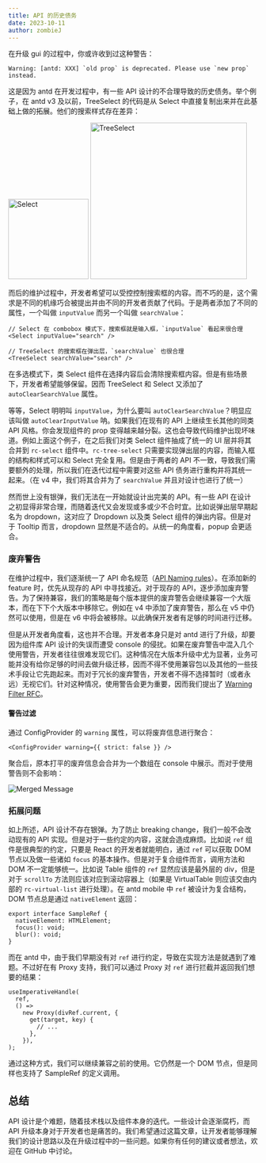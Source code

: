 ```yaml
---
title: API 的历史债务
date: 2023-10-11
author: zombieJ
---
```


在升级 gui 的过程中，你或许收到过这种警告：

```text
Warning: [antd: XXX] `old prop` is deprecated. Please use `new prop` instead.
```

这是因为 antd 在开发过程中，有一些 API 设计的不合理导致的历史债务。举个例子，在 antd v3 及以前，TreeSelect 的代码是从 Select 中直接复制出来并在此基础上做的拓展。他们的搜索样式存在差异：

<img alt="Select" height="162" src="https://mdn.alipayobjects.com/huamei_7uahnr/afts/img/A*uDbxSKTLU8YAAAAAAAAAAAAADrJ8AQ/original" />

<img alt="TreeSelect" height="316" src="https://mdn.alipayobjects.com/huamei_7uahnr/afts/img/A*ggTeQqbnFVkAAAAAAAAAAAAADrJ8AQ/original" />

而后的维护过程中，开发者希望可以受控控制搜索框的内容。而不巧的是，这个需求是不同的机缘巧合被提出并由不同的开发者贡献了代码。于是两者添加了不同的属性，一个叫做 `inputValue` 而另一个叫做 `searchValue`：

```tsx
// Select 在 combobox 模式下，搜索框就是输入框，`inputValue` 看起来很合理
<Select inputValue="search" />

// TreeSelect 的搜索框在弹出层，`searchValue` 也很合理
<TreeSelect searchValue="search" />
```

在多选模式下，类 Select 组件在选择内容后会清除搜索框内容。但是有些场景下，开发者希望能够保留。因而 TreeSelect 和 Select 又添加了 `autoClearSearchValue` 属性。

等等，Select 明明叫 `inputValue`，为什么要叫 `autoClearSearchValue`？明显应该叫做 `autoClearInputValue` 呐。如果我们在现有的 API 上继续生长其他的同类 API 风格。你会发现组件的 prop 变得越来越分裂。这也会导致代码维护出现坏味道。例如上面这个例子，在之后我们对类 Select 组件抽成了统一的 UI 层并将其合并到 `rc-select` 组件中。`rc-tree-select` 只需要实现弹出层的内容，而输入框的结构和样式可以和 Select 完全复用。但是由于两者的 API 不一致，导致我们需要额外的处理，所以我们在迭代过程中需要对这些 API 债务进行重构并将其统一起来。（在 v4 中，我们将其合并为了 `searchValue` 并且对设计也进行了统一）

然而世上没有银弹，我们无法在一开始就设计出完美的 API。有一些 API 在设计之初显得非常合理，而随着迭代又会发现或多或少不合时宜。比如说弹出层早期起名为 dropdown，这对应了 Dropdown 以及类 Select 组件的弹出内容。但是对于 Tooltip 而言，dropdown 显然是不适合的。从统一的角度看，popup 会更适合。

### 废弃警告

在维护过程中，我们逐渐统一了 API 命名规范（[API Naming rules](https://github.com/ant-design/ant-design/wiki/API-Naming-rules)）。在添加新的 feature 时，优先从现存的 API 中寻找接近。对于现存的 API，逐步添加废弃警告。为了保持兼容，我们的策略是每个版本提供的废弃警告会继续兼容一个大版本，而在下下个大版本中移除它。例如在 v4 中添加了废弃警告，那么在 v5 中仍然可以使用，但是在 v6 中将会被移除。以此确保开发者有足够的时间进行迁移。

但是从开发者角度看，这也并不合理。开发者本身只是对 antd 进行了升级，却要因为组件库 API 设计的失误而遭受 console 的侵扰。如果在废弃警告中混入几个使用警告，开发者往往很难发现它们。这种情况在大版本升级中尤为显著，业务可能并没有给你足够的时间去做升级迁移，因而不得不使用兼容包以及其他的一些技术手段让它先跑起来。而对于冗长的废弃警告，开发者不得不选择暂时（或者永远）无视它们。针对这种情况，使用警告会更为重要，因而我们提出了 [Warning Filter RFC](https://github.com/ant-design/ant-design/discussions/44551)。

#### 警告过滤

通过 ConfigProvider 的 `warning` 属性，可以将废弃信息进行聚合：

```tsx
<ConfigProvider warning={{ strict: false }} />
```

聚合后，原本打平的废弃信息会合并为一个数组在 console 中展示。而对于使用警告则不会影响：

![Merged Message](https://mdn.alipayobjects.com/huamei_7uahnr/afts/img/A*MG-rQ4NSbbcAAAAAAAAAAAAADrJ8AQ/original)

### 拓展问题

如上所述，API 设计不存在银弹。为了防止 breaking change，我们一般不会改动现有的 API 实现。但是对于一些约定的内容，这就会造成麻烦。比如说 `ref` 组件是很典型的约定，只要是 React 的开发者就能明白，通过 `ref` 可以获取 DOM 节点以及做一些诸如 `focus` 的基本操作。但是对于复合组件而言，调用方法和 DOM 不一定能够统一。比如说 Table 组件的 `ref` 显然应该是最外层的 div，但是对于 `scrollTo` 方法则应该对应到滚动容器上（如果是 VirtualTable 则应该交由内部的 `rc-virtual-list` 进行处理）。在 antd mobile 中 `ref` 被设计为复合结构，DOM 节点总是通过 `nativeElement` 返回：

```tsx
export interface SampleRef {
  nativeElement: HTMLElement;
  focus(): void;
  blur(): void;
}
```

而在 antd 中，由于我们早期没有对 `ref` 进行约定，导致在实现方法是就遇到了难题。不过好在有 Proxy 支持，我们可以通过 Proxy 对 `ref` 进行拦截并返回我们想要的结果：

```tsx
useImperativeHandle(
  ref,
  () =>
    new Proxy(divRef.current, {
      get(target, key) {
        // ...
      },
    }),
);
```

通过这种方式，我们可以继续兼容之前的使用。它仍然是一个 DOM 节点，但是同样也支持了 SampleRef 的定义调用。

## 总结

API 设计是个难题，随着技术栈以及组件本身的迭代。一些设计会逐渐腐朽，而 API 升级本身对于开发者也是痛苦的。我们希望通过这篇文章，让开发者能够理解我们的设计思路以及在升级过程中的一些问题。如果你有任何的建议或者想法，欢迎在 GitHub 中讨论。
